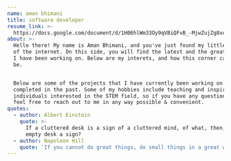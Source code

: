 ```yaml
---
name: aman bhimani
title: software developer
resume_link: >-
  https://docs.google.com/document/d/1H06hlWm33Oy9qVBiQFvB_-MjwZujZg8xqdC-bjk0DVk/edit?usp=sharing
about: >-
  Hello there! My name is Aman Bhimani, and you've just found my little corner
  of the internet. On this side, you will find the latest and the greatest that
  I have been working on. Below are my interets, and how this corner came to
  be. 


  Below are some of the projects that I have currently been working on or
  completed in the past. Some of my hobbies include teaching and inspiring
  individuals interested in the STEM field, so if you have any questions, please
  feel free to reach out to me in any way possible & convenient.
quotes:
  - author: Albert Einstein
    quote: >-
      If a cluttered desk is a sign of a cluttered mind, of what, then, is an
      empty desk a sign?
  - author: Napoleon Hill
    quote: 'If you cannot do great things, do small things in a great way.'
---
```


